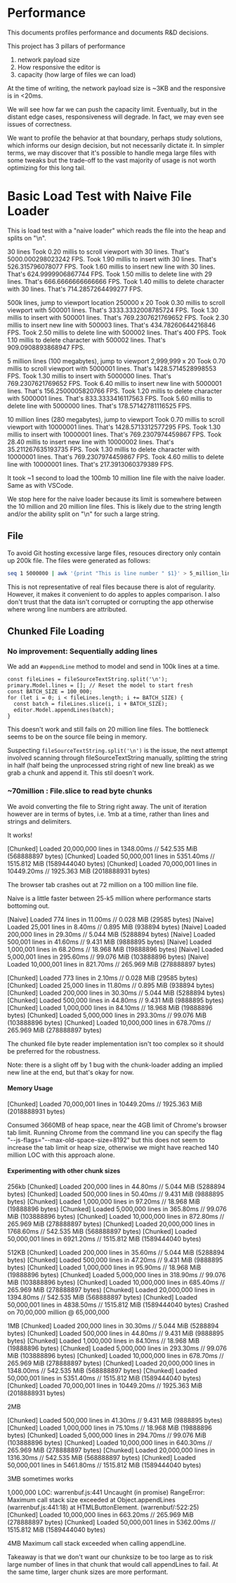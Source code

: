 # Performance

This documents profiles performance and documents R&D decisions.

This project has 3 pillars of performance

1. network payload size
2. How responsive the editor is 
3. capacity (how large of files we can load)

At the time of writing, the network payload size is ~3KB 
and the responsive is in <20ms. 

We will see how far we can push the capacity limit.
Eventually, but in the distant edge cases, responsiveness will degrade.
In fact, we may even see issues of correctness.

We want to profile the behavior at that boundary, perhaps study 
solutions, which informs our design decision, but not necessarily dictate it.
In simpler terms, we may discover that it's possible to handle mega large files with some tweaks but the trade-off to the vast majority of usage is not 
worth optimizing for this long tail.

# Basic Load Test with Naive File Loader 

This is load test with a "naive loader" which reads the file into the heap and splits on "\n".

30 lines 
Took 0.20 millis to scroll viewport with 30 lines. That's 5000.000298023242 FPS.
Took 1.90 millis to insert with 30 lines. That's 526.315796078077 FPS.
Took 1.60 millis to insert new line with 30 lines. That's 624.9999906867744 FPS.
Took 1.50 millis to delete line with 29 lines. That's 666.6666666666666 FPS.
Took 1.40 millis to delete character with 30 lines. That's 714.2857264499277 FPS.

500k lines, jump to viewport location 250000 x 20 
Took 0.30 millis to scroll viewport with 500001 lines. That's 3333.3332008785724 FPS.
Took 1.30 millis to insert with 500001 lines. That's 769.2307621769652 FPS.
Took 2.30 millis to insert new line with 500003 lines. That's 434.78260644216846 FPS.
Took 2.50 millis to delete line with 500002 lines. That's 400 FPS.
Took 1.10 millis to delete character with 500002 lines. That's 909.0908893868947 FPS.

5 million lines (100 megabytes), jump to viewport 2,999,999 x 20
Took 0.70 millis to scroll viewport with 5000001 lines. That's 1428.5714528998553 FPS.
Took 1.30 millis to insert with 5000000 lines. That's 769.2307621769652 FPS.
Took 6.40 millis to insert new line with 5000001 lines. That's 156.2500005820766 FPS.
Took 1.20 millis to delete character with 5000001 lines. That's 833.3333416117563 FPS.
Took 5.60 millis to delete line with 5000000 lines. That's 178.57142781116525 FPS.

10 million lines (280 megabytes), jump to viewport 
Took 0.70 millis to scroll viewport with 10000001 lines. That's 1428.5713312577295 FPS.
Took 1.30 millis to insert with 10000001 lines. That's 769.2307974459867 FPS.
Took 28.40 millis to insert new line with 10000002 lines. That's 35.211267635193735 FPS.
Took 1.30 millis to delete character with 10000001 lines. That's 769.2307974459867 FPS.
Took 4.60 millis to delete line with 10000001 lines. That's 217.3913060379389 FPS.

It took ~1 second to load the 100mb 10 million line file with the naive loader. Same as with VSCode.

We stop here for the naive loader because its limit is somewhere between the 10 million and 20 million line files. This is likely due to the string length and/or
the ability split on "\n" for such a large string. 

## File 

To avoid Git hosting excessive large files, resouces directory only contain up 200k file. The files were generated as follows:

```bash
seq 1 5000000 | awk '{print "This is line number " $1}' > 5_million_lines.txt
```

This is not representative of real files because there is alot of regularity.
However, it makes it convenient to do apples to apples comparison. 
I also don't trust that the data isn't corrupted or corrupting the app otherwise
where wrong line numbers are attributed. 

## Chunked File Loading 

### No improvement: Sequentially adding lines 

We add an `#appendLine` method to model and send in 100k lines at a time. 

```
const fileLines = fileSourceTextString.split('\n');
primary.Model.lines = []; // Reset the model to start fresh
const BATCH_SIZE = 100_000;
for (let i = 0; i < fileLines.length; i += BATCH_SIZE) {
  const batch = fileLines.slice(i, i + BATCH_SIZE);
  editor.Model.appendLines(batch);
}
```

This doesn't work and still fails on 20 million line files. The bottleneck seems to be on the source file 
being in memory. 

Suspecting `fileSourceTextString.split('\n')` is the issue, the next attempt involved scanning through
fileSourceTextString manually, splitting the string in half (half being the unprocessed string right of new line break) as we grab a chunk and append it. This stil doesn't work. 

### ~70million : File.slice to read byte chunks 

We avoid converting the file to String right away. 
The unit of iteration however are in terms of bytes, i.e. 1mb at a time, rather than lines and strings and delimiters. 

It works!

[Chunked] Loaded 20,000,000 lines in 1348.00ms // 542.535 MiB (568888897 bytes)
[Chunked] Loaded 50,000,001 lines in 5351.40ms // 1515.812 MiB (1589444040 bytes)
[Chunked] Loaded 70,000,001 lines in 10449.20ms // 1925.363 MiB (2018888931 bytes)

The browser tab crashes out at 72 million on a 100 million line file. 

Naive is a little faster between 25-k5 million where performance starts bottoming out. 

[Naive] Loaded 774 lines in 11.00ms // 0.028 MiB (29585 bytes)
[Naive] Loaded 25,001 lines in 8.40ms // 0.895 MiB (938894 bytes)
[Naive] Loaded 200,000 lines in 29.30ms // 5.044 MiB (5288894 bytes)
[Naive] Loaded 500,001 lines in 41.60ms // 9.431 MiB (9888895 bytes)
[Naive] Loaded 1,000,001 lines in 68.20ms // 18.968 MiB (19888896 bytes)
[Naive] Loaded 5,000,001 lines in 295.60ms // 99.076 MiB (103888896 bytes)
[Naive] Loaded 10,000,001 lines in 821.70ms // 265.969 MiB (278888897 bytes)

[Chunked] Loaded 773 lines in 2.10ms // 0.028 MiB (29585 bytes)
[Chunked] Loaded 25,000 lines in 11.80ms // 0.895 MiB (938894 bytes)
[Chunked] Loaded 200,000 lines in 30.30ms // 5.044 MiB (5288894 bytes)
[Chunked] Loaded 500,000 lines in 44.80ms // 9.431 MiB (9888895 bytes)
[Chunked] Loaded 1,000,000 lines in 84.10ms // 18.968 MiB (19888896 bytes)
[Chunked] Loaded 5,000,000 lines in 293.30ms // 99.076 MiB (103888896 bytes)
[Chunked] Loaded 10,000,000 lines in 678.70ms // 265.969 MiB (278888897 bytes)

The chunked file byte reader implementation isn't too complex so it should be preferred for the robustness.  

Note: there is a slight off by 1 bug with the chunk-loader adding an implied new line at the end, but that's okay for now. 

#### Memory Usage 

[Chunked] Loaded 70,000,001 lines in 10449.20ms // 1925.363 MiB (2018888931 bytes)

Consumed 3660MB of heap space, near the 4GB limit of Chrome's browser tab limit. 
Running Chrome from the command line you can specify the flag "--js-flags="--max-old-space-size=8192" but this does not seem to increase the tab limit or heap size, otherwise we might have reached 140 million LOC with this approach alone.

#### Experimenting with other chunk sizes

256kb 
[Chunked] Loaded 200,000 lines in 44.80ms // 5.044 MiB (5288894 bytes)
[Chunked] Loaded 500,000 lines in 50.40ms // 9.431 MiB (9888895 bytes)
[Chunked] Loaded 1,000,000 lines in 97.20ms // 18.968 MiB (19888896 bytes)
[Chunked] Loaded 5,000,000 lines in 365.80ms // 99.076 MiB (103888896 bytes)
[Chunked] Loaded 10,000,000 lines in 872.80ms // 265.969 MiB (278888897 bytes)
[Chunked] Loaded 20,000,000 lines in 1768.60ms // 542.535 MiB (568888897 bytes)
[Chunked] Loaded 50,000,001 lines in 6921.20ms // 1515.812 MiB (1589444040 bytes)

512KB 
[Chunked] Loaded 200,000 lines in 35.60ms // 5.044 MiB (5288894 bytes)
[Chunked] Loaded 500,000 lines in 47.20ms // 9.431 MiB (9888895 bytes)
[Chunked] Loaded 1,000,000 lines in 95.90ms // 18.968 MiB (19888896 bytes)
[Chunked] Loaded 5,000,000 lines in 318.90ms // 99.076 MiB (103888896 bytes)
[Chunked] Loaded 10,000,000 lines in 685.40ms // 265.969 MiB (278888897 bytes)
[Chunked] Loaded 20,000,000 lines in 1394.80ms // 542.535 MiB (568888897 bytes)
[Chunked] Loaded 50,000,001 lines in 4838.50ms // 1515.812 MiB (1589444040 bytes)
Crashed on 70,00,000 million @ 65,000,000

1MB
[Chunked] Loaded 200,000 lines in 30.30ms // 5.044 MiB (5288894 bytes)
[Chunked] Loaded 500,000 lines in 44.80ms // 9.431 MiB (9888895 bytes)
[Chunked] Loaded 1,000,000 lines in 84.10ms // 18.968 MiB (19888896 bytes)
[Chunked] Loaded 5,000,000 lines in 293.30ms // 99.076 MiB (103888896 bytes)
[Chunked] Loaded 10,000,000 lines in 678.70ms // 265.969 MiB (278888897 bytes)
[Chunked] Loaded 20,000,000 lines in 1348.00ms // 542.535 MiB (568888897 bytes)
[Chunked] Loaded 50,000,001 lines in 5351.40ms // 1515.812 MiB (1589444040 bytes)
[Chunked] Loaded 70,000,001 lines in 10449.20ms // 1925.363 MiB (2018888931 bytes)

2MB

[Chunked] Loaded 500,000 lines in 41.30ms // 9.431 MiB (9888895 bytes)
[Chunked] Loaded 1,000,000 lines in 75.10ms // 18.968 MiB (19888896 bytes)
[Chunked] Loaded 5,000,000 lines in 294.70ms // 99.076 MiB (103888896 bytes)
[Chunked] Loaded 10,000,000 lines in 640.30ms // 265.969 MiB (278888897 bytes)
[Chunked] Loaded 20,000,000 lines in 1316.30ms // 542.535 MiB (568888897 bytes)
[Chunked] Loaded 50,000,001 lines in 5461.80ms // 1515.812 MiB (1589444040 bytes)

3MB sometimes works 

1,000,000 LOC:
warrenbuf.js:441 Uncaught (in promise) RangeError: Maximum call stack size exceeded
    at Object.appendLines (warrenbuf.js:441:18)
    at HTMLButtonElement.<anonymous> (warrenbuf/:522:25)
[Chunked] Loaded 10,000,000 lines in 663.20ms // 265.969 MiB (278888897 bytes)
[Chunked] Loaded 50,000,001 lines in 5362.00ms // 1515.812 MiB (1589444040 bytes)

4MB
Maximum call stack exceeded when calling appendLine. 

Takeaway is that we don't want our chunksize to be too large as to risk large number
of lines in that chunk that would call appendLines to fail. At the same time, 
larger chunk sizes are more performant. 